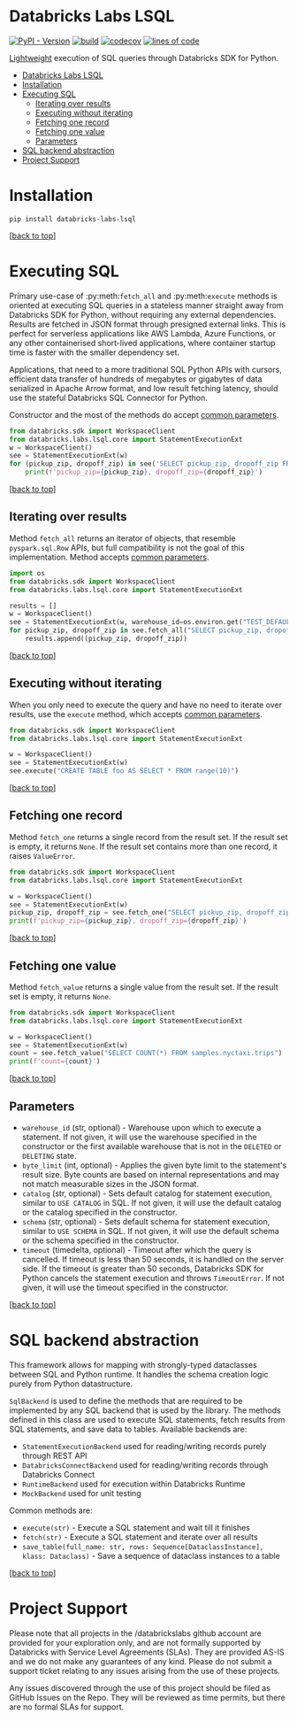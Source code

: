 Databricks Labs LSQL
===

[![PyPI - Version](https://img.shields.io/pypi/v/databricks-labs-lightsql.svg)](https://pypi.org/project/databricks-labs-lsql)
[![build](https://github.com/databrickslabs/ucx/actions/workflows/push.yml/badge.svg)](https://github.com/databrickslabs/lsql/actions/workflows/push.yml) [![codecov](https://codecov.io/github/databrickslabs/lsql/graph/badge.svg?token=p0WKAfW5HQ)](https://codecov.io/github/databrickslabs/ucx)  [![lines of code](https://tokei.rs/b1/github/databrickslabs/lsql)]([https://codecov.io/github/databrickslabs/lsql](https://github.com/databrickslabs/lsql))

[Lightweight](https://github.com/databrickslabs/lsql/blob/main/docs/comparison.md) execution of SQL queries through Databricks SDK for Python.

<!-- TOC -->
* [Databricks Labs LSQL](#databricks-labs-lsql)
* [Installation](#installation)
* [Executing SQL](#executing-sql)
  * [Iterating over results](#iterating-over-results)
  * [Executing without iterating](#executing-without-iterating)
  * [Fetching one record](#fetching-one-record)
  * [Fetching one value](#fetching-one-value)
  * [Parameters](#parameters)
* [SQL backend abstraction](#sql-backend-abstraction)
* [Project Support](#project-support)
<!-- TOC -->

# Installation

```console
pip install databricks-labs-lsql
```

[[back to top](#databricks-labs-lsql)]

# Executing SQL

Primary use-case of :py:meth:`fetch_all` and :py:meth:`execute` methods is oriented at executing SQL queries in
a stateless manner straight away from Databricks SDK for Python, without requiring any external dependencies.
Results are fetched in JSON format through presigned external links. This is perfect for serverless applications
like AWS Lambda, Azure Functions, or any other containerised short-lived applications, where container startup
time is faster with the smaller dependency set.

Applications, that need to a more traditional SQL Python APIs with cursors, efficient data transfer of hundreds of
megabytes or gigabytes of data serialized in Apache Arrow format, and low result fetching latency, should use
the stateful Databricks SQL Connector for Python.

Constructor and the most of the methods do accept [common parameters](#parameters).

```python
from databricks.sdk import WorkspaceClient
from databricks.labs.lsql.core import StatementExecutionExt
w = WorkspaceClient()
see = StatementExecutionExt(w)
for (pickup_zip, dropoff_zip) in see('SELECT pickup_zip, dropoff_zip FROM samples.nyctaxi.trips LIMIT 10'):
    print(f'pickup_zip={pickup_zip}, dropoff_zip={dropoff_zip}')
```

[[back to top](#databricks-labs-lsql)]

## Iterating over results

Method `fetch_all` returns an iterator of objects, that resemble `pyspark.sql.Row` APIs, but full
compatibility is not the goal of this implementation. Method accepts [common parameters](#parameters).

```python
import os
from databricks.sdk import WorkspaceClient
from databricks.labs.lsql.core import StatementExecutionExt

results = []
w = WorkspaceClient()
see = StatementExecutionExt(w, warehouse_id=os.environ.get("TEST_DEFAULT_WAREHOUSE_ID"))
for pickup_zip, dropoff_zip in see.fetch_all("SELECT pickup_zip, dropoff_zip FROM samples.nyctaxi.trips LIMIT 10"):
    results.append((pickup_zip, dropoff_zip))
```

[[back to top](#databricks-labs-lsql)]

## Executing without iterating

When you only need to execute the query and have no need to iterate over results, use the `execute` method, 
which accepts [common parameters](#parameters).

```python
from databricks.sdk import WorkspaceClient
from databricks.labs.lsql.core import StatementExecutionExt

w = WorkspaceClient()
see = StatementExecutionExt(w)
see.execute("CREATE TABLE foo AS SELECT * FROM range(10)")
```

[[back to top](#databricks-labs-lsql)]

## Fetching one record

Method `fetch_one` returns a single record from the result set. If the result set is empty, it returns `None`. 
If the result set contains more than one record, it raises `ValueError`.

```python
from databricks.sdk import WorkspaceClient
from databricks.labs.lsql.core import StatementExecutionExt

w = WorkspaceClient()
see = StatementExecutionExt(w)
pickup_zip, dropoff_zip = see.fetch_one("SELECT pickup_zip, dropoff_zip FROM samples.nyctaxi.trips LIMIT 1")
print(f'pickup_zip={pickup_zip}, dropoff_zip={dropoff_zip}')
```

[[back to top](#databricks-labs-lsql)]

## Fetching one value

Method `fetch_value` returns a single value from the result set. If the result set is empty, it returns `None`.

```python
from databricks.sdk import WorkspaceClient
from databricks.labs.lsql.core import StatementExecutionExt

w = WorkspaceClient()
see = StatementExecutionExt(w)
count = see.fetch_value("SELECT COUNT(*) FROM samples.nyctaxi.trips")
print(f'count={count}')
```

[[back to top](#databricks-labs-lsql)]

## Parameters

* `warehouse_id` (str, optional) - Warehouse upon which to execute a statement. If not given, it will use the warehouse specified in the constructor or the first available warehouse that is not in the `DELETED` or `DELETING` state.
* `byte_limit` (int, optional) - Applies the given byte limit to the statement's result size. Byte counts are based on internal representations and may not match measurable sizes in the JSON format.
* `catalog` (str, optional) - Sets default catalog for statement execution, similar to `USE CATALOG` in SQL. If not given, it will use the default catalog or the catalog specified in the constructor.
* `schema` (str, optional) - Sets default schema for statement execution, similar to `USE SCHEMA` in SQL. If not given, it will use the default schema or the schema specified in the constructor.
* `timeout` (timedelta, optional) - Timeout after which the query is cancelled. If timeout is less than 50 seconds, it is handled on the server side. If the timeout is greater than 50 seconds, Databricks SDK for Python cancels the statement execution and throws `TimeoutError`. If not given, it will use the timeout specified in the constructor.

[[back to top](#databricks-labs-lsql)]

# SQL backend abstraction

This framework allows for mapping with strongly-typed dataclasses between SQL and Python runtime. It handles the schema 
creation logic purely from Python datastructure.

`SqlBackend` is used to define the methods that are required to be implemented by any SQL backend
that is used by the library. The methods defined in this class are used to execute SQL statements, 
fetch results from SQL statements, and save data to tables. Available backends are:

- `StatementExecutionBackend` used for reading/writing records purely through REST API
- `DatabricksConnectBackend` used for reading/writing records through Databricks Connect
- `RuntimeBackend` used for execution within Databricks Runtime
- `MockBackend` used for unit testing

Common methods are:
- `execute(str)` - Execute a SQL statement and wait till it finishes
- `fetch(str)` - Execute a SQL statement and iterate over all results
- `save_table(full_name: str, rows: Sequence[DataclassInstance], klass: Dataclass)` - Save a sequence of dataclass instances to a table

[[back to top](#databricks-labs-lsql)]

# Project Support
Please note that all projects in the /databrickslabs github account are provided for your exploration only, and are not formally supported by Databricks with Service Level Agreements (SLAs).  They are provided AS-IS and we do not make any guarantees of any kind.  Please do not submit a support ticket relating to any issues arising from the use of these projects.

Any issues discovered through the use of this project should be filed as GitHub Issues on the Repo.  They will be reviewed as time permits, but there are no formal SLAs for support.

